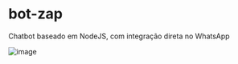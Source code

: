 # bot-zap
Chatbot baseado em NodeJS, com integração direta no WhatsApp

![image](https://github.com/josu-liveira/bot-zap/assets/167824520/f72b8c1d-a5b4-4157-b44b-bd9ceb84b84e)

